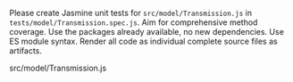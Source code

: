 Please create Jasmine unit tests for `src/model/Transmission.js` in `tests/model/Transmission.spec.js`. Aim for comprehensive method coverage. Use the packages already available, no new dependencies. Use ES module syntax. Render all code as individual complete source files as artifacts.

src/model/Transmission.js

